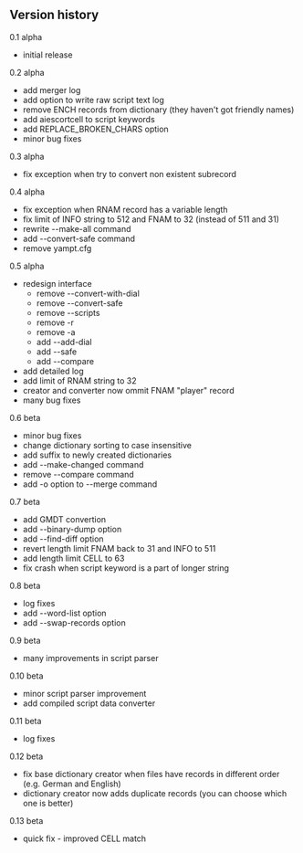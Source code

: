 ## Version history

0.1 alpha
- initial release

0.2 alpha
- add merger log
- add option to write raw script text log
- remove ENCH records from dictionary (they haven't got friendly names)
- add aiescortcell to script keywords
- add REPLACE_BROKEN_CHARS option
- minor bug fixes

0.3 alpha
- fix exception when try to convert non existent subrecord

0.4 alpha
- fix exception when RNAM record has a variable length
- fix limit of INFO string to 512 and FNAM to 32 (instead of 511 and 31)
- rewrite --make-all command
- add --convert-safe command
- remove yampt.cfg

0.5 alpha
- redesign interface
	- remove --convert-with-dial
	- remove --convert-safe
	- remove --scripts
	- remove -r
	- remove -a
	- add --add-dial
	- add --safe
	- add --compare
- add detailed log
- add limit of RNAM string to 32
- creator and converter now ommit FNAM "player" record
- many bug fixes

0.6 beta
- minor bug fixes
- change dictionary sorting to case insensitive
- add suffix to newly created dictionaries
- add --make-changed command
- remove --compare command
- add -o option to --merge command

0.7 beta
- add GMDT convertion
- add --binary-dump option
- add --find-diff option
- revert length limit FNAM back to 31 and INFO to 511
- add length limit CELL to 63
- fix crash when script keyword is a part of longer string

0.8 beta
- log fixes
- add --word-list option
- add --swap-records option

0.9 beta
- many improvements in script parser

0.10 beta
- minor script parser improvement
- add compiled script data converter

0.11 beta
- log fixes

0.12 beta
- fix base dictionary creator when files have records in different order (e.g. German and English)
- dictionary creator now adds duplicate records (you can choose which one is better)

0.13 beta
- quick fix - improved CELL match
